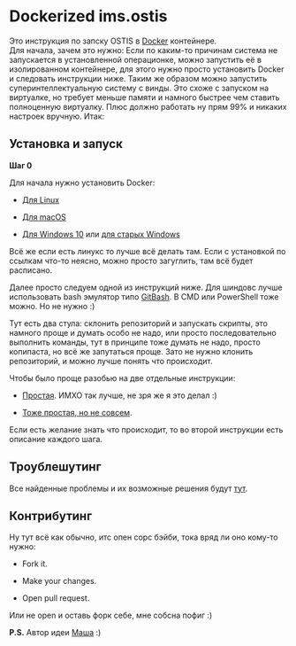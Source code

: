 # Dockerized ims.ostis

Это инструкция по запску OSTIS в [Docker](https://habr.com/ru/post/309556/ "Docker") контейнере.  
Для начала, зачем это нужно: Если по каким-то причинам система не запускается в установленной операционке, можно запустить её в изолированном контейнере, для этого нужно просто установить Docker и следовать инструкции ниже. Таким же образом можно запустить суперинтеллектуальную систему с винды. Это схоже с запуском на виртуалке, но требует меньше памяти и намного быстрее чем ставить полноценную виртуалку. Плюс должно работать ну прям 99% и никаких настроек вручную. Итак:

## Установка и запуск

**Шаг 0**

Для начала нужно установить Docker:

* [Для Linux](https://www.digitalocean.com/community/tutorials/docker-ubuntu-16-04-ru "Установка Docker на Ubuntu")

* [Для macOS](https://docs.docker.com/docker-for-mac/install/ "Установка Docker на macOS")

* [Для Windows 10](https://hub.docker.com/editions/community/docker-ce-desktop-windows "Установка Docker на Windows 10") или [для старых Windows](https://docs.docker.com/toolbox/overview/ "Установка Docker на старых Windows")

Всё же если есть линукс то лучше всё делать там. Если с установкой по ссылкам что-то неясно, можно просто загуглить, там всё будет расписано.

Далее просто следуем одной из инструкций ниже. Для шиндовс лучше использовать bash эмулятор типо [GitBash](https://gitforwindows.org/ "GitBash"). В CMD или PowerShell тоже можно. Но не нужно :)

Тут есть два стула: склонить репозиторий и запускать скрипты, это намного проще и думать особо не надо, или просто последовательно выполнить команды, тут в принципе тоже думать не надо, просто копипаста, но всё же запутаться проще. Зато не нужно клонить репозиторий, и можно лучше понять что происходит.

Чтобы было проще разобью на две отдельные инструкции:

* [Простая](https://github.com/ARtoriouSs/docker-ims.ostis/blob/master/script_instruction.md "Способ со скриптами"). ИМХО так лучше, не зря же я это делал :)  

* [Тоже простая, но не совсем](https://github.com/ARtoriouSs/docker-ims.ostis/blob/master/command_instruction.md "Способ с командами").

Если есть желание знать что происходит, то во второй инструкции есть описание каждого шага.

## Троублешутинг

Все найденные проблемы и их возможные решения будут [тут](https://github.com/ARtoriouSs/docker-ims.ostis/blob/master/troubleshooting.md "Решение всех ваших жизненных проблем").

## Контрибутинг

Ну тут всё как обычно, итс опен сорс бэйби, тока вряд ли оно кому-то нужно:

* Fork it.

* Make your changes.

* Open pull request.

Или не open и оставь форк себе, мне собсна пофиг :)

**P.S.** Автор идеи [Маша](https://github.com/idealasgas "GitHub Маши") :)
